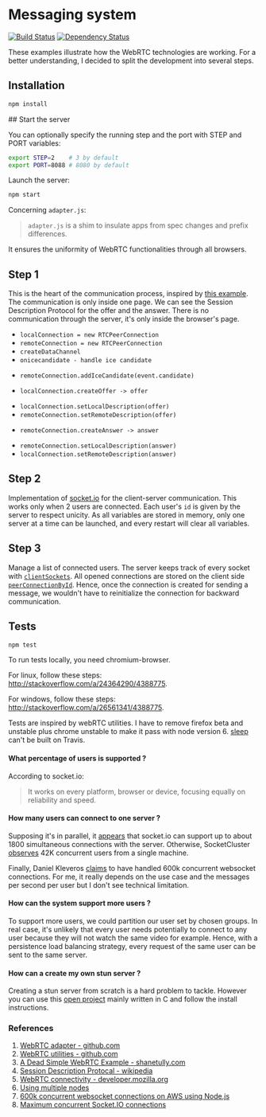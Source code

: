 Messaging system
================
[![Build Status](https://img.shields.io/travis/LilMeyer/webRTC-examples/master.svg?style=flat-square)](https://travis-ci.org/LilMeyer/webRTC-examples)
[![Dependency Status](https://img.shields.io/david/LilMeyer/webRTC-examples/master.svg?style=flat-square)](https://david-dm.org/lilmeyer/webRTC-examples)

These examples illustrate how the WebRTC technologies are working. For a better
understanding, I decided to split the development into several steps.

## Installation

```bash
npm install
```

## Start the server

You can optionally specify the running step and the port with STEP and PORT
variables:

```bash
export STEP=2    # 3 by default
export PORT=8088 # 8080 by default
```

Launch the server:
```bash
npm start
```

Concerning `adapter.js`:

> `adapter.js` is a shim to insulate apps from spec changes and prefix differences.

It ensures the uniformity of WebRTC functionalities through all browsers.


## Step 1

This is the heart of the communication process, inspired by
[this example](https://github.com/webrtc/samples/blob/gh-pages/src/content/datachannel/basic/js/main.js).
The communication is only inside one page. We can see the Session Description
Protocol for the offer and the answer. There is no communication through the
server, it's only inside the browser's page.


 * `localConnection = new RTCPeerConnection`
 * `remoteConnection = new RTCPeerConnection`
 * `createDataChannel`
 * `onicecandidate - handle ice candidate`
  - `remoteConnection.addIceCandidate(event.candidate)`
 * `localConnection.createOffer -> offer`
  - `localConnection.setLocalDescription(offer)`
  - `remoteConnection.setRemoteDescription(offer)`
 * `remoteConnection.createAnswer -> answer`
  - `remoteConnection.setLocalDescription(answer)`
  - `localConnection.setRemoteDescription(answer)`

## Step 2

Implementation of [socket.io](http://socket.io/) for the client-server
communication. This works only when 2 users are connected. Each user's `id` is
given by the server to respect unicity. As all variables are stored in memory,
only one server at a time can be launched, and every restart will clear all
variables.


## Step 3

Manage a list of connected users. The server keeps track of every socket with
[`clientSockets`](https://github.com/LilMeyer/webRTC-examples/blob/master/src/step3/index.js#L14).
All opened connections are stored on the client side [`peerConnectionById`](https://github.com/LilMeyer/webRTC-examples/blob/master/src/step3/public/js/main.js#L10).
Hence, once the connection is created for sending a message, we wouldn't have to
reinitialize the connection for backward communication.

## Tests

```bash
npm test
```
To run tests locally, you need chromium-browser.

For linux, follow these steps: http://stackoverflow.com/a/24364290/4388775.

For windows, follow these steps: http://stackoverflow.com/a/26561341/4388775.

Tests are inspired by webRTC utilities. I have to remove firefox beta and
unstable plus chrome unstable to make it pass with node version 6.
[sleep](https://github.com/erikdubbelboer/node-sleep) can't be built on Travis.


#### What percentage of users is supported ?

According to socket.io:

> It works on every platform, browser or device, focusing equally on reliability
> and speed.


#### How many users can connect to one server ?

Supposing it's in parallel, it [appears](http://stackoverflow.com/questions/15872788/maximum-concurrent-socket-io-connections) that socket.io can support up to about
1800 simultaneous connections with the server. Otherwise, SocketCluster [observes](http://socketcluster.io/#!/performance)
42K concurrent users from a single machine.

Finally, Daniel Kleveros [claims](https://www.jayway.com/2015/04/13/600k-concurrent-websocket-connections-on-aws-using-node-js/)
to have handled 600k concurrent websocket connections.
For me, it really depends on the use case and the messages per second per
user but I don't see technical limitation.


#### How can the system support more users ?

To support more users, we could partition our user set by chosen groups. In real
case, it's unlikely that every user needs potentially to connect to any user
because they will not watch the same video for example. Hence, with a
persistence load balancing strategy, every request of the same user can be sent
to the same server.

#### How can a create my own stun server ?

Creating a stun server from scratch is a hard problem to tackle. However you can use this [open project](https://github.com/coturn/coturn) mainly written in C and follow the install instructions.


### References
 1. [WebRTC adapter - github.com](https://github.com/webrtc/adapter)
 2. [WebRTC utilities - github.com](https://github.com/webrtc/utilities)
 3. [A Dead Simple WebRTC Example - shanetully.com](https://shanetully.com/2014/09/a-dead-simple-webrtc-example/)
 4. [Session Description Protocal - wikipedia](https://en.wikipedia.org/wiki/Session_Description_Protocol)
 5. [WebRTC connectivity - developer.mozilla.org](https://developer.mozilla.org/en-US/docs/Web/API/WebRTC_API/Connectivity)
 6. [Using multiple nodes](http://socket.io/docs/using-multiple-nodes/)
 7. [600k concurrent websocket connections on AWS using Node.js](https://www.jayway.com/2015/04/13/600k-concurrent-websocket-connections-on-aws-using-node-js/)
 8. [Maximum concurrent Socket.IO connections](http://stackoverflow.com/questions/15872788/maximum-concurrent-socket-io-connections)
